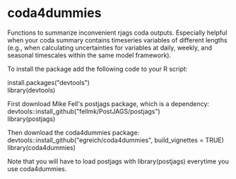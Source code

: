 # coda4dummies

Functions to summarize inconvenient rjags coda outputs. Especially helpful when your coda summary contains timeseries variables of different lengths (e.g., when calculating uncertainties for variables at daily, weekly, and seasonal timescales within the same model framework).

To install the package add the following code to your R script:

install.packages("devtools")\
library(devtools)

First download Mike Fell's postjags package, which is a dependency: devtools::install_github("fellmk/PostJAGS/postjags")\
library(postjags)

Then download the coda4dummies package: devtools::install_github("egreich/coda4dummies", build_vignettes = TRUE)\
library(coda4dummies)

Note that you will have to load postjags with library(postjags) everytime you use coda4dummies.
